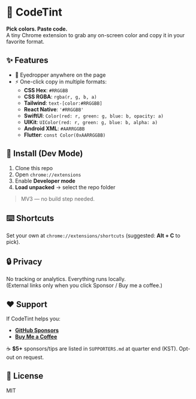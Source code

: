 # 🎨 CodeTint

**Pick colors. Paste code.**  
A tiny Chrome extension to grab any on-screen color and copy it in your favorite format.

## ✨ Features
- 🧪 Eyedropper anywhere on the page
- ⚡ One-click copy in multiple formats:
  - **CSS Hex**: `#RRGGBB`
  - **CSS RGBA**: `rgba(r, g, b, a)`
  - **Tailwind**: `text-[color:#RRGGBB]`
  - **React Native**: `'#RRGGBB'`
  - **SwiftUI**: `Color(red: r, green: g, blue: b, opacity: a)`
  - **UIKit**: `UIColor(red: r, green: g, blue: b, alpha: a)`
  - **Android XML**: `#AARRGGBB`
  - **Flutter**: `const Color(0xAARRGGBB)`


## 🚀 Install (Dev Mode)
1. Clone this repo  
2. Open `chrome://extensions`  
3. Enable **Developer mode**  
4. **Load unpacked** → select the repo folder

> MV3 — no build step needed.

## ⌨️ Shortcuts
Set your own at `chrome://extensions/shortcuts` (suggested: **Alt + C** to pick).

## 🔒 Privacy
No tracking or analytics. Everything runs locally.  
(External links only when you click Sponsor / Buy me a coffee.)

## ❤️ Support
If CodeTint helps you:

- [**GitHub Sponsors**](https://github.com/sponsors/eclipse25)  
- [**Buy Me a Coffee**](https://www.buymeacoffee.com/eclipse25)

☕ **$5+** sponsors/tips are listed in `SUPPORTERS.md` at quarter end (KST). Opt-out on request.

## 📜 License
MIT
